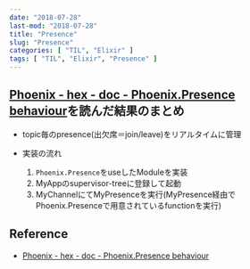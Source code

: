 ```yaml
---
date: "2018-07-28"
last-mod: "2018-07-28"
title: "Presence"
slug: "Presence"
categories: [ "TIL", "Elixir" ]
tags: [ "TIL", "Elixir", "Presence" ]
---
```


## [Phoenix - hex - doc - Phoenix.Presence behaviour](https://hexdocs.pm/phoenix/Phoenix.Presence.html)を読んだ結果のまとめ

- topic毎のpresence(出欠席＝join/leave)をリアルタイムに管理
- 実装の流れ

  1. `Phoenix.Presence`をuseしたModuleを実装
  2. MyAppのsupervisor-treeに登録して起動
  3. MyChannelにてMyPresenceを実行(MyPresence経由でPhoenix.Presenceで用意されているfunctionを実行)

## Reference
- [Phoenix - hex - doc - Phoenix.Presence behaviour](https://hexdocs.pm/phoenix/Phoenix.Presence.html)    
